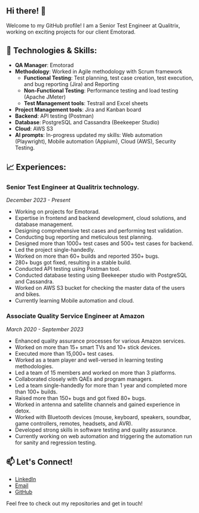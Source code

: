 ## Hi there! 👋

Welcome to my GitHub profile! I am a Senior Test Engineer at Qualitrix, working on exciting projects for our client Emotorad.

## 🔧 Technologies & Skills:

- **QA Manager**: Emotorad
- **Methodology**: Worked in Agile methodology with Scrum framework
  - **Functional Testing**: Test planning, test case creation, test execution, and bug reporting (Jira) and Reporting 
  - **Non-Functional Testing**: Performance testing and load testing (Apache JMeter)
  - **Test Management tools**: Testrail and Excel sheets
- **Project Management tools**: Jira and Kanban board 
- **Backend**: API testing (Postman)
- **Database**: PostgreSQL and Cassandra (Beekeeper Studio)
- **Cloud**: AWS S3
- **AI prompts**: In-progress updated my skills: Web automation (Playwright), Mobile automation (Appium), Cloud (AWS), Security Testing.

## 📈 Experiences:

### Senior Test Engineer at Qualitrix technology.
*December 2023 - Present*

- Working on projects for Emotorad.
- Expertise in frontend and backend development, cloud solutions, and database management.
- Designing comprehensive test cases and performing test validation.
- Conducting bug reporting and meticulous test planning.
- Designed more than 1000+ test cases and 500+ test cases for backend. 
- Led the project single-handedly.
- Worked on more than 60+ builds and reported 350+ bugs. 
- 280+ bugs got fixed, resulting in a stable build. 
- Conducted API testing using Postman tool.
- Conducted database testing using Beekeeper studio with PostgreSQL and Cassandra.
- Worked on AWS S3 bucket for checking the master data of the users and bikes.
- Currently learning Mobile automation and cloud.

### Associate Quality Service Engineer at Amazon
*March 2020 - September 2023*

- Enhanced quality assurance processes for various Amazon services.
- Worked on more than 15+ smart TVs and 10+ stick devices.
- Executed more than 15,000+ test cases. 
- Worked as a team player and well-versed in learning testing methodologies.
- Led a team of 15 members and worked on more than 3 platforms.
- Collaborated closely with QAEs and program managers.
- Led a team single-handedly for more than 1 year and completed more than 100+ builds.
- Raised more than 150+ bugs and got fixed 80+ bugs. 
- Worked in antenna and satellite channels and gained experience in detox.
- Worked with Bluetooth devices (mouse, keyboard, speakers, soundbar, game controllers, remotes, headsets, and AVR).
- Developed strong skills in software testing and quality assurance.
- Currently working on web automation and triggering the automation run for sanity and regression testing.

## 📫 Let's Connect!

- [LinkedIn](https://www.linkedin.com/in/karthikeyankofficial)
- [Email](mailto:karthikeyankumaran4@example.com)
- [GitHub](https://www.github.com/karthikeyank4)

Feel free to check out my repositories and get in touch!

